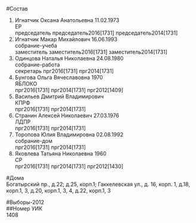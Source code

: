 #Состав  
1. Игнатчик Оксана Анатольевна 11.02.1973  
    ЕР  
    председатель председатель2016[1731] председатель2014[1731]  
2. Игнатчик Макар Михайлович 16.06.1993  
    собрание-учеба  
    заместитель заместитель2016[1731] заместитель2014[1731]  
3. Одинцова Наталья Николаевна 24.08.1980  
    собрание-работа  
    секретарь прг2016[1731] прг2014[1731]  
4. Бунгова Ольга Вячеславовна 1970  
    ЯБЛОКО  
    прг2016[1731] прг2014[1731] прг2012[1409]  
5. Васильев Дмитрий Владимирович  
    КПРФ  
    прг2016[1731] прг2014[1731]  
6. Странин Алексей Николаевич 27.03.1976  
    ЛДПР  
    прг2016[1731] прг2014[1731]  
7. Торопова Юлия Владимировна 02.08.1992  
    собрание-дом  
    прг2016[1731] прг2014[1731]  
8. Яковлева Татьяна Николаевна 1960  
    СР  
    прг2016[1731] прг2014[1731] прг2012[1430]  
  
#Дома  
Богатырский пр., д.22; д.25, корп.1; Гаккелевская ул., д. 16, корп. 1, д.18, корп.1, 3, д.20, корп.1, 3, 4, д.22, корп.1, 3  
  
#Выборы-2012  
##Номер УИК  
1408  
